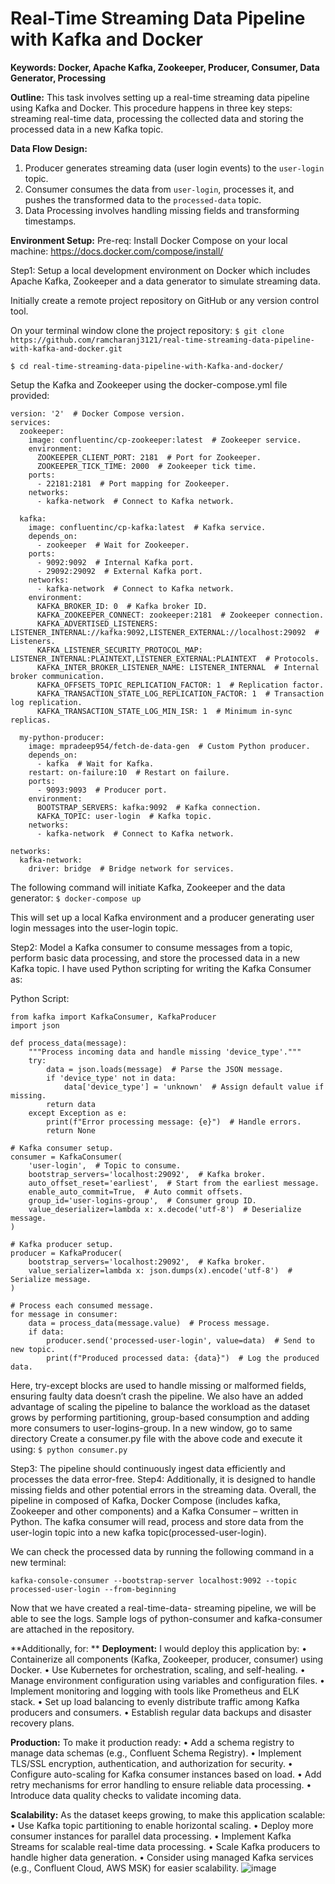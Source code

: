 # Real-Time Streaming Data Pipeline with Kafka and Docker


 **Keywords: Docker, Apache Kafka, Zookeeper, Producer, Consumer, Data Generator, Processing**

**Outline:**
This task involves setting up a real-time streaming data pipeline using Kafka and Docker. This procedure happens in three key steps: streaming real-time data, processing the collected data and storing the processed data in a new Kafka topic.

 **Data Flow Design:**
1. Producer generates streaming data (user login events) to the `user-login` topic.
2. Consumer consumes the data from `user-login`, processes it, and pushes the transformed data to the `processed-data` topic.
3. Data Processing involves handling missing fields and transforming timestamps.

**Environment Setup:**
Pre-req: Install Docker Compose on your local machine: https://docs.docker.com/compose/install/

Step1: Setup a local development environment on Docker which includes Apache Kafka, Zookeeper and a data generator to simulate streaming data.

Initially create a remote project repository on GitHub or any version control tool.

On your terminal window clone the project repository:
``` $ git clone https://github.com/ramcharanj3121/real-time-streaming-data-pipeline-with-kafka-and-docker.git ```

``` $ cd real-time-streaming-data-pipeline-with-Kafka-and-docker/ ```

Setup the Kafka and Zookeeper using the docker-compose.yml file provided:
```
version: '2'  # Docker Compose version.
services:
  zookeeper:
    image: confluentinc/cp-zookeeper:latest  # Zookeeper service.
    environment:
      ZOOKEEPER_CLIENT_PORT: 2181  # Port for Zookeeper.
      ZOOKEEPER_TICK_TIME: 2000  # Zookeeper tick time.
    ports:
      - 22181:2181  # Port mapping for Zookeeper.
    networks:
      - kafka-network  # Connect to Kafka network.

  kafka:
    image: confluentinc/cp-kafka:latest  # Kafka service.
    depends_on:
      - zookeeper  # Wait for Zookeeper.
    ports:
      - 9092:9092  # Internal Kafka port.
      - 29092:29092  # External Kafka port.
    networks:
      - kafka-network  # Connect to Kafka network.
    environment:
      KAFKA_BROKER_ID: 0  # Kafka broker ID.
      KAFKA_ZOOKEEPER_CONNECT: zookeeper:2181  # Zookeeper connection.
      KAFKA_ADVERTISED_LISTENERS: LISTENER_INTERNAL://kafka:9092,LISTENER_EXTERNAL://localhost:29092  # Listeners.
      KAFKA_LISTENER_SECURITY_PROTOCOL_MAP: LISTENER_INTERNAL:PLAINTEXT,LISTENER_EXTERNAL:PLAINTEXT  # Protocols.
      KAFKA_INTER_BROKER_LISTENER_NAME: LISTENER_INTERNAL  # Internal broker communication.
      KAFKA_OFFSETS_TOPIC_REPLICATION_FACTOR: 1  # Replication factor.
      KAFKA_TRANSACTION_STATE_LOG_REPLICATION_FACTOR: 1  # Transaction log replication.
      KAFKA_TRANSACTION_STATE_LOG_MIN_ISR: 1  # Minimum in-sync replicas.

  my-python-producer:
    image: mpradeep954/fetch-de-data-gen  # Custom Python producer.
    depends_on:
      - kafka  # Wait for Kafka.
    restart: on-failure:10  # Restart on failure.
    ports:
      - 9093:9093  # Producer port.
    environment:
      BOOTSTRAP_SERVERS: kafka:9092  # Kafka connection.
      KAFKA_TOPIC: user-login  # Kafka topic.
    networks:
      - kafka-network  # Connect to Kafka network.

networks:
  kafka-network:
    driver: bridge  # Bridge network for services.
```
The following command will initiate Kafka, Zookeeper and the data generator:
``` $ docker-compose up ```

This will set up a local Kafka environment and a producer generating user login messages into the user-login topic.

Step2: Model a Kafka consumer to consume messages from a topic, perform basic data processing, and store the processed data in a new Kafka topic.
I have used Python scripting for writing the Kafka Consumer as:

Python Script:
```
from kafka import KafkaConsumer, KafkaProducer
import json

def process_data(message):
    """Process incoming data and handle missing 'device_type'."""
    try:
        data = json.loads(message)  # Parse the JSON message.
        if 'device_type' not in data:
            data['device_type'] = 'unknown'  # Assign default value if missing.
        return data
    except Exception as e:
        print(f"Error processing message: {e}")  # Handle errors.
        return None

# Kafka consumer setup.
consumer = KafkaConsumer(
    'user-login',  # Topic to consume.
    bootstrap_servers='localhost:29092',  # Kafka broker.
    auto_offset_reset='earliest',  # Start from the earliest message.
    enable_auto_commit=True,  # Auto commit offsets.
    group_id='user-logins-group',  # Consumer group ID.
    value_deserializer=lambda x: x.decode('utf-8')  # Deserialize message.
)

# Kafka producer setup.
producer = KafkaProducer(
    bootstrap_servers='localhost:29092',  # Kafka broker.
    value_serializer=lambda x: json.dumps(x).encode('utf-8')  # Serialize message.
)

# Process each consumed message.
for message in consumer:
    data = process_data(message.value)  # Process message.
    if data:
        producer.send('processed-user-login', value=data)  # Send to new topic.
        print(f"Produced processed data: {data}")  # Log the produced data.
```

Here, try-except blocks are used to handle missing or malformed fields, ensuring faulty data doesn’t crash the pipeline. We also have an added advantage of scaling the pipeline to balance the workload as the dataset grows by performing partitioning, group-based consumption and adding more consumers to user-logins-group. 
In a new window, go to same directory
Create a consumer.py file with the above code and execute it using:
``` $ python consumer.py ```

Step3: The pipeline should continuously ingest data efficiently and processes the data error-free.
Step4: Additionally, it is designed to handle missing fields and other potential errors in the streaming data.
Overall, the pipeline in composed of Kafka, Docker Compose (includes kafka, Zookeeper and other components) and a Kafka Consumer – written in Python. The kafka consumer will read, process and store data from the user-login topic into a new kafka topic(processed-user-login).

We can check the processed data by running the following command in a new terminal:
``` $docker exec -it kafka /bin/bash 
kafka-console-consumer --bootstrap-server localhost:9092 --topic processed-user-login --from-beginning
```

Now that we have created a real-time-data- streaming pipeline, we will be able to see the logs. Sample logs of python-consumer and kafka-consumer are attached in the repository.

**Additionally, for: **
**Deployment:**
I would deploy this application by:
•	Containerize all components (Kafka, Zookeeper, producer, consumer) using Docker.
•	Use Kubernetes for orchestration, scaling, and self-healing.
•	Manage environment configuration using variables and configuration files.
•	Implement monitoring and logging with tools like Prometheus and ELK stack.
•	Set up load balancing to evenly distribute traffic among Kafka producers and consumers.
•	Establish regular data backups and disaster recovery plans.

**Production:**
To make it production ready:
•	Add a schema registry to manage data schemas (e.g., Confluent Schema Registry).
•	Implement TLS/SSL encryption, authentication, and authorization for security.
•	Configure auto-scaling for Kafka consumer instances based on load.
•	Add retry mechanisms for error handling to ensure reliable data processing.
•	Introduce data quality checks to validate incoming data.

**Scalability:**
As the dataset keeps growing, to make this application scalable:
•	Use Kafka topic partitioning to enable horizontal scaling.
•	Deploy more consumer instances for parallel data processing.
•	Implement Kafka Streams for scalable real-time data processing.
•	Scale Kafka producers to handle higher data generation.
•	Consider using managed Kafka services (e.g., Confluent Cloud, AWS MSK) for easier scalability.
![image](https://github.com/user-attachments/assets/67b341b6-f4d1-4b72-b86b-32b28539b0eb)
